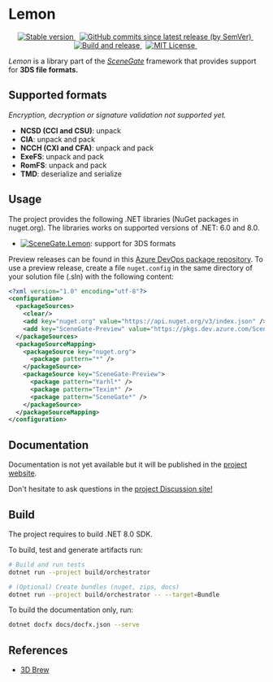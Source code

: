# Lemon

<!-- markdownlint-disable MD033 -->
<p align="center">
  <a href="https://www.nuget.org/packages/SceneGate.Lemon">
    <img alt="Stable version" src="https://img.shields.io/nuget/v/SceneGate.Lemon?label=nuget.org&logo=nuget" />
  </a>
  &nbsp;
  <a href="https://dev.azure.com/SceneGate/SceneGate/_packaging?_a=feed&feed=SceneGate-Preview">
    <img alt="GitHub commits since latest release (by SemVer)" src="https://img.shields.io/github/commits-since/SceneGate/Lemon/latest?sort=semver" />
  </a>
  &nbsp;
  <a href="https://github.com/SceneGate/Lemon/workflows/Build%20and%20release">
    <img alt="Build and release" src="https://github.com/SceneGate/Lemon/workflows/Build%20and%20release/badge.svg" />
  </a>
  &nbsp;
  <a href="https://choosealicense.com/licenses/mit/">
    <img alt="MIT License" src="https://img.shields.io/badge/license-MIT-blue.svg?style=flat" />
  </a>
  &nbsp;
</p>

_Lemon_ is a library part of the [_SceneGate_](https://github.com/SceneGate)
framework that provides support for **3DS file formats.**

## Supported formats

_Encryption, decryption or signature validation not supported yet._

- **NCSD (CCI and CSU)**: unpack
- **CIA**: unpack and pack
- **NCCH (CXI and CFA)**: unpack and pack
- **ExeFS**: unpack and pack
- **RomFS**: unpack and pack
- **TMD**: deserialize and serialize

## Usage

The project provides the following .NET libraries (NuGet packages in nuget.org).
The libraries works on supported versions of .NET: 6.0 and 8.0.

- [![SceneGate.Lemon](https://img.shields.io/nuget/v/SceneGate.Lemon?label=SceneGate.Lemon&logo=nuget)](https://www.nuget.org/packages/SceneGate.Lemon):
  support for 3DS formats

Preview releases can be found in this
[Azure DevOps package repository](https://dev.azure.com/SceneGate/SceneGate/_packaging?_a=feed&feed=SceneGate-Preview).
To use a preview release, create a file `nuget.config` in the same directory of
your solution file (.sln) with the following content:

```xml
<?xml version="1.0" encoding="utf-8"?>
<configuration>
  <packageSources>
    <clear/>
    <add key="nuget.org" value="https://api.nuget.org/v3/index.json" />
    <add key="SceneGate-Preview" value="https://pkgs.dev.azure.com/SceneGate/SceneGate/_packaging/SceneGate-Preview/nuget/v3/index.json" />
  </packageSources>
  <packageSourceMapping>
    <packageSource key="nuget.org">
      <package pattern="*" />
    </packageSource>
    <packageSource key="SceneGate-Preview">
      <package pattern="Yarhl*" />
      <package pattern="Texim*" />
      <package pattern="SceneGate*" />
    </packageSource>
  </packageSourceMapping>
</configuration>
```

## Documentation

Documentation is not yet available but it will be published in the
[project website](https://scenegate.github.io/Lemon).

Don't hesitate to ask questions in the
[project Discussion site!](https://github.com/SceneGate/Ekona/discussions)

## Build

The project requires to build .NET 8.0 SDK.

To build, test and generate artifacts run:

```sh
# Build and run tests
dotnet run --project build/orchestrator

# (Optional) Create bundles (nuget, zips, docs)
dotnet run --project build/orchestrator -- --target=Bundle
```

To build the documentation only, run:

```sh
dotnet docfx docs/docfx.json --serve
```

## References

- [3D Brew](https://www.3dbrew.org/wiki/Main_Page)
